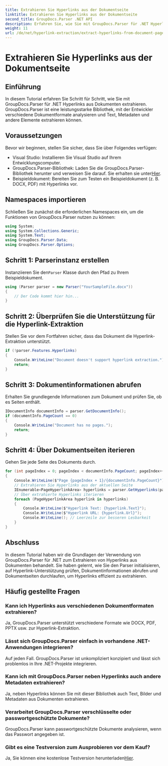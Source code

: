 ```yaml
---
title: Extrahieren Sie Hyperlinks aus der Dokumentseite
linktitle: Extrahieren Sie Hyperlinks aus der Dokumentseite
second_title: GroupDocs.Parser .NET API
description: Erfahren Sie, wie Sie mit GroupDocs.Parser für .NET Hyperlinks aus Dokumenten extrahieren. Schritt-für-Schritt-Anleitung zur Hyperlink-Extraktion in C#.
weight: 11
url: /de/net/hyperlink-extraction/extract-hyperlinks-from-document-page/
---
```


# Extrahieren Sie Hyperlinks aus der Dokumentseite

## Einführung
In diesem Tutorial erfahren Sie Schritt für Schritt, wie Sie mit GroupDocs.Parser für .NET Hyperlinks aus Dokumenten extrahieren. GroupDocs.Parser ist eine leistungsstarke Bibliothek, mit der Entwickler verschiedene Dokumentformate analysieren und Text, Metadaten und andere Elemente extrahieren können.
## Voraussetzungen
Bevor wir beginnen, stellen Sie sicher, dass Sie über Folgendes verfügen:
- Visual Studio: Installieren Sie Visual Studio auf Ihrem Entwicklungscomputer.
-  GroupDocs.Parser-Bibliothek: Laden Sie die GroupDocs.Parser-Bibliothek herunter und verweisen Sie darauf. Sie erhalten sie unter[Hier](https://releases.groupdocs.com/parser/net/).
- Beispieldokument: Bereiten Sie zum Testen ein Beispieldokument (z. B. DOCX, PDF) mit Hyperlinks vor.

## Namespaces importieren
Schließen Sie zunächst die erforderlichen Namespaces ein, um die Funktionen von GroupDocs.Parser nutzen zu können:
```csharp
using System;
using System.Collections.Generic;
using System.Text;
using GroupDocs.Parser.Data;
using GroupDocs.Parser.Options;
```
## Schritt 1: Parserinstanz erstellen
 Instanziieren Sie den`Parser` Klasse durch den Pfad zu Ihrem Beispieldokument.
```csharp
using (Parser parser = new Parser("YourSampleFile.docx"))
{
    // Der Code kommt hier hin...
}
```
## Schritt 2: Überprüfen Sie die Unterstützung für die Hyperlink-Extraktion
Stellen Sie vor dem Fortfahren sicher, dass das Dokument die Hyperlink-Extraktion unterstützt.
```csharp
if (!parser.Features.Hyperlinks)
{
    Console.WriteLine("Document doesn't support hyperlink extraction.");
    return;
}
```
## Schritt 3: Dokumentinformationen abrufen
Erhalten Sie grundlegende Informationen zum Dokument und prüfen Sie, ob es Seiten enthält.
```csharp
IDocumentInfo documentInfo = parser.GetDocumentInfo();
if (documentInfo.PageCount == 0)
{
    Console.WriteLine("Document has no pages.");
    return;
}
```
## Schritt 4: Über Dokumentseiten iterieren
Gehen Sie jede Seite des Dokuments durch.
```csharp
for (int pageIndex = 0; pageIndex < documentInfo.PageCount; pageIndex++)
{
    Console.WriteLine($"Page {pageIndex + 1}/{documentInfo.PageCount}");
    // Extrahieren Sie Hyperlinks aus der aktuellen Seite
    IEnumerable<PageHyperlinkArea> hyperlinks = parser.GetHyperlinks(pageIndex);
    // Über extrahierte Hyperlinks iterieren
    foreach (PageHyperlinkArea hyperlink in hyperlinks)
    {
        Console.WriteLine($"Hyperlink Text: {hyperlink.Text}");
        Console.WriteLine($"Hyperlink URL: {hyperlink.Url}");
        Console.WriteLine(); // Leerzeile zur besseren Lesbarkeit
    }
}
```

## Abschluss
In diesem Tutorial haben wir die Grundlagen der Verwendung von GroupDocs.Parser für .NET zum Extrahieren von Hyperlinks aus Dokumenten behandelt. Sie haben gelernt, wie Sie den Parser initialisieren, auf Hyperlink-Unterstützung prüfen, Dokumentinformationen abrufen und Dokumentseiten durchlaufen, um Hyperlinks effizient zu extrahieren.

## Häufig gestellte Fragen
### Kann ich Hyperlinks aus verschiedenen Dokumentformaten extrahieren?
Ja, GroupDocs.Parser unterstützt verschiedene Formate wie DOCX, PDF, PPTX usw. zur Hyperlink-Extraktion.
### Lässt sich GroupDocs.Parser einfach in vorhandene .NET-Anwendungen integrieren?
Auf jeden Fall. GroupDocs.Parser ist unkompliziert konzipiert und lässt sich problemlos in Ihre .NET-Projekte integrieren.
### Kann ich mit GroupDocs.Parser neben Hyperlinks auch andere Metadaten extrahieren?
Ja, neben Hyperlinks können Sie mit dieser Bibliothek auch Text, Bilder und Metadaten aus Dokumenten extrahieren.
### Verarbeitet GroupDocs.Parser verschlüsselte oder passwortgeschützte Dokumente?
GroupDocs.Parser kann passwortgeschützte Dokumente analysieren, wenn das Passwort angegeben ist.
### Gibt es eine Testversion zum Ausprobieren vor dem Kauf?
 Ja, Sie können eine kostenlose Testversion herunterladen[Hier](https://releases.groupdocs.com/).